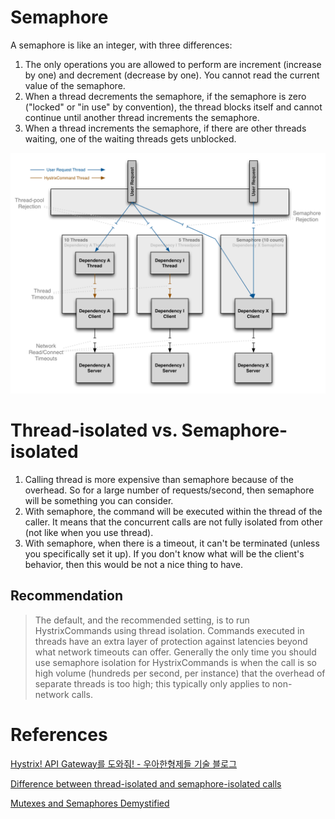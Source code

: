 # Semaphore

A semaphore is like an integer, with three differences:

1. The only operations you are allowed to perform are increment (increase by one) and decrement (decrease by one). You cannot read the current value of the semaphore.
2. When a thread decrements the semaphore, if the semaphore is zero ("locked" or "in use" by convention), the thread blocks itself and cannot continue until another thread increments the semaphore.
3. When a thread increments the semaphore, if there are other threads waiting, one of the waiting threads gets unblocked.

![](images/Semaphore/Untitled.png)
# Thread-isolated vs. Semaphore-isolated

1. Calling thread is more expensive than semaphore because of the overhead. So for a large number of requests/second, then semaphore will be something you can consider.
2. With semaphore, the command will be executed within the thread of the caller. It means that the concurrent calls are not fully isolated from other (not like when you use thread).
3. With semaphore, when there is a timeout, it can't be terminated (unless you specifically set it up). If you don't know what will be the client's behavior, then this would be not a nice thing to have.

## Recommendation

> The default, and the recommended setting, is to run HystrixCommands using thread isolation.
Commands executed in threads have an extra layer of protection against latencies beyond what network timeouts can offer.
Generally the only time you should use semaphore isolation for HystrixCommands is when the call is so high volume (hundreds per second, per instance) that the overhead of separate threads is too high; this typically only applies to non-network calls.

# References

[Hystrix! API Gateway를 도와줘! - 우아한형제들 기술 블로그](http://woowabros.github.io/experience/2017/08/21/hystrix-tunning.html)

[Difference between thread-isolated and semaphore-isolated calls](https://stackoverflow.com/questions/35076743/difference-between-thread-isolated-and-semaphore-isolated-calls)

[](http://greenteapress.com/semaphores/LittleBookOfSemaphores.pdf)

[](https://see.stanford.edu/materials/icsppcs107/23-Concurrency-Examples.pdf)

[Mutexes and Semaphores Demystified](https://barrgroup.com/Embedded-Systems/How-To/RTOS-Mutex-Semaphore)